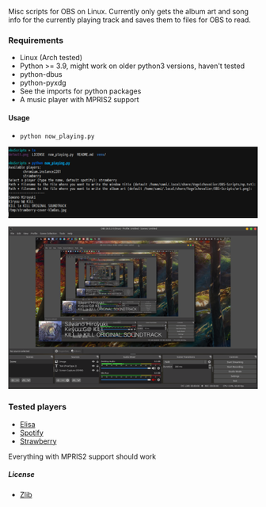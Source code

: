 Misc scripts for OBS on Linux. Currently only gets the album art and song info for the currently playing track and saves them to files for OBS to read.

### Requirements
 * Linux (Arch tested)
 * Python >= 3.9, might work on older python3 versions, haven't tested
 * python-dbus
 * python-pyxdg
 * See the imports for python packages
 * A music player with MPRIS2 support
 
#### Usage
 * `python now_playing.py`
 
 ![Running the script](example-images/running.png?raw=true "Running the script")
 
 ![Track info and art in OBS](example-images/obs.png?raw=true "Track info and art in OBS")
 
### Tested players
* [Elisa](https://community.kde.org/Elisa)
* [Spotify](https://www.spotify.com/us/download/linux/)
* [Strawberry](https://www.strawberrymusicplayer.org)

Everything with MPRIS2 support should work

##### License
 * [Zlib](LICENSE)